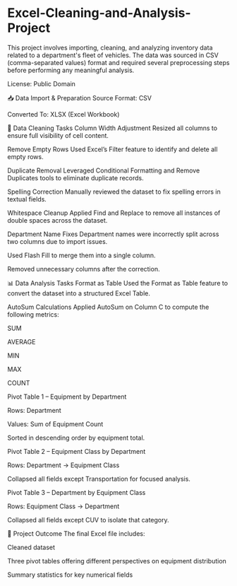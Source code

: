 # Excel-Cleaning-and-Analysis-Project

This project involves importing, cleaning, and analyzing inventory data related to a department's fleet of vehicles. The data was sourced in CSV (comma-separated values) format and required several preprocessing steps before performing any meaningful analysis.

License: Public Domain

📥 Data Import & Preparation
Source Format: CSV

Converted To: XLSX (Excel Workbook)

🧹 Data Cleaning Tasks
Column Width Adjustment
Resized all columns to ensure full visibility of cell content.

Remove Empty Rows
Used Excel’s Filter feature to identify and delete all empty rows.

Duplicate Removal
Leveraged Conditional Formatting and Remove Duplicates tools to eliminate duplicate records.

Spelling Correction
Manually reviewed the dataset to fix spelling errors in textual fields.

Whitespace Cleanup
Applied Find and Replace to remove all instances of double spaces across the dataset.

Department Name Fixes
Department names were incorrectly split across two columns due to import issues.

Used Flash Fill to merge them into a single column.

Removed unnecessary columns after the correction.

📊 Data Analysis Tasks
Format as Table
Used the Format as Table feature to convert the dataset into a structured Excel Table.

AutoSum Calculations
Applied AutoSum on Column C to compute the following metrics:

SUM

AVERAGE

MIN

MAX

COUNT

Pivot Table 1 – Equipment by Department

Rows: Department

Values: Sum of Equipment Count

Sorted in descending order by equipment total.

Pivot Table 2 – Equipment Class by Department

Rows: Department → Equipment Class

Collapsed all fields except Transportation for focused analysis.

Pivot Table 3 – Department by Equipment Class

Rows: Equipment Class → Department

Collapsed all fields except CUV to isolate that category.

📂 Project Outcome
The final Excel file includes:

Cleaned dataset

Three pivot tables offering different perspectives on equipment distribution

Summary statistics for key numerical fields

